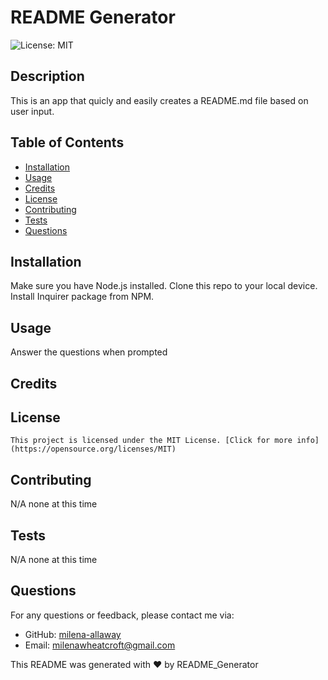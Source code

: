 # README Generator
![License: MIT](https://img.shields.io/badge/License-MIT-yellow.svg)
  
## Description
This is an app that quicly and easily creates a README.md file based on user input.

## Table of Contents

- [Installation](#Installation)
- [Usage](#Usage)
- [Credits](#Credits)
- [License](#License)
- [Contributing](#Contributing)
- [Tests](#Tests)
- [Questions](#Questions)

## Installation
Make sure you have Node.js installed. Clone this repo to your local device. Install Inquirer package from NPM.

## Usage
Answer the questions when prompted

## Credits

## License
    This project is licensed under the MIT License. [Click for more info](https://opensource.org/licenses/MIT)

## Contributing
N/A none at this time

## Tests
N/A none at this time

## Questions
For any questions or feedback, please contact me via:
- GitHub: [milena-allaway](https://github.com/milena-allaway)
- Email: [milenawheatcroft@gmail.com](mailto:milenawheatcroft@gmail.com)

This README was generated with ❤️ by README_Generator